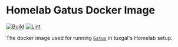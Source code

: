 # Homelab Gatus Docker Image

[![Build](https://github.com/tuxgalhomelab/docker-image-gatus/actions/workflows/build.yml/badge.svg)](https://github.com/tuxgalhomelab/docker-image-gatus/actions/workflows/build.yml) [![Lint](https://github.com/tuxgalhomelab/docker-image-gatus/actions/workflows/lint.yml/badge.svg)](https://github.com/tuxgalhomelab/docker-image-gatus/actions/workflows/lint.yml)

The docker image used for running [`Gatus`](https://github.com/TwiN/gatus) in tuxgal's Homelab setup.
